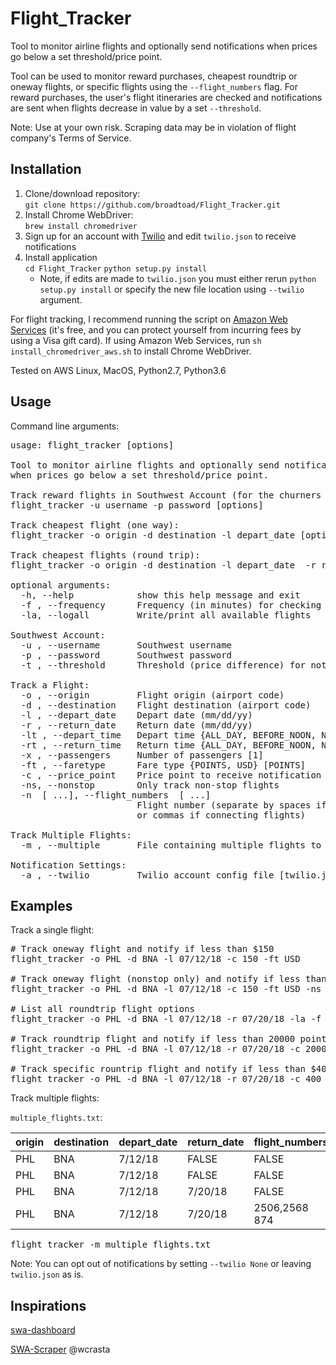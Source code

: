 # Flight_Tracker
Tool to monitor airline flights and optionally send notifications when prices go below a set threshold/price point.

Tool can be used to monitor reward purchases, cheapest roundtrip or oneway flights, or specific flights using the `--flight_numbers` flag.
For reward purchases, the user's flight itineraries are checked and notifications are sent when flights decrease in value by a set `--threshold`.

Note: Use at your own risk. Scraping data may be in violation of flight company's Terms of Service.


## Installation
1. Clone/download repository:<br>
`git clone https://github.com/broadtoad/Flight_Tracker.git`
2. Install Chrome WebDriver:<br>
`brew install chromedriver`
3. Sign up for an account with [Twilio](https://www.twilio.com/) and edit `twilio.json` to receive notifications
4. Install application<br>
`cd Flight_Tracker` `python setup.py install`
    * Note, if edits are made to `twilio.json` you must either rerun `python setup.py install` or specify the new file location using `--twilio` argument.

For flight tracking, I recommend running the script on [Amazon Web Services](https://aws.amazon.com/free/) (it's free, and you can protect yourself from incurring fees by using a Visa gift card). If using Amazon Web Services, run `sh install_chromedriver_aws.sh` to install Chrome WebDriver.

Tested on AWS Linux, MacOS, Python2.7, Python3.6


## Usage
Command line arguments:
<pre>
usage: flight_tracker [options]

Tool to monitor airline flights and optionally send notifications
when prices go below a set threshold/price point.

Track reward flights in Southwest Account (for the churners out there):
flight_tracker -u username -p password [options]

Track cheapest flight (one way):
flight_tracker -o origin -d destination -l depart_date [options]

Track cheapest flights (round trip):
flight_tracker -o origin -d destination -l depart_date  -r return_date [options]

optional arguments:
  -h, --help            show this help message and exit
  -f , --frequency      Frequency (in minutes) for checking flights [180]
  -la, --logall         Write/print all available flights

Southwest Account:
  -u , --username       Southwest username
  -p , --password       Southwest password
  -t , --threshold      Threshold (price difference) for notification [1000]

Track a Flight:
  -o , --origin         Flight origin (airport code)
  -d , --destination    Flight destination (airport code)
  -l , --depart_date    Depart date (mm/dd/yy)
  -r , --return_date    Return date (mm/dd/yy)
  -lt , --depart_time   Depart time {ALL_DAY, BEFORE_NOON, NOON_TO_SIX, AFTER_SIX} [ALL_DAY]
  -rt , --return_time   Return time {ALL_DAY, BEFORE_NOON, NOON_TO_SIX, AFTER_SIX} [ALL_DAY]
  -x , --passengers     Number of passengers [1]
  -ft , --faretype      Fare type {POINTS, USD} [POINTS]
  -c , --price_point    Price point to receive notification [1]
  -ns, --nonstop        Only track non-stop flights
  -n  [ ...], --flight_numbers  [ ...]
                        Flight number (separate by spaces if separate flights,
                        or commas if connecting flights)

Track Multiple Flights:
  -m , --multiple       File containing multiple flights to track (header must contain argument names)

Notification Settings:
  -a , --twilio         Twilio account config file [twilio.json]
</pre>

## Examples
Track a single flight:
<pre>
# Track oneway flight and notify if less than $150
flight_tracker -o PHL -d BNA -l 07/12/18 -c 150 -ft USD

# Track oneway flight (nonstop only) and notify if less than $150
flight_tracker -o PHL -d BNA -l 07/12/18 -c 150 -ft USD -ns

# List all roundtrip flight options
flight_tracker -o PHL -d BNA -l 07/12/18 -r 07/20/18 -la -f 0

# Track roundtrip flight and notify if less than 20000 points
flight_tracker -o PHL -d BNA -l 07/12/18 -r 07/20/18 -c 20000

# Track specific rountrip flight and notify if less than $400
flight_tracker -o PHL -d BNA -l 07/12/18 -r 07/20/18 -c 400 -n 2506,2568 874 -ft USD
</pre>
Track multiple flights:

`multiple_flights.txt`:


| origin | destination | depart_date | return_date | flight_numbers | nonstop | faretype | price_point |
|--------|-------------|-------------|-------------|----------------|---------|----------|-------------|
| PHL    | BNA         | 7/12/18     | FALSE       | FALSE          | FALSE   | USD      | 150         |
| PHL    | BNA         | 7/12/18     | FALSE       | FALSE          | TRUE    | USD      | 150         |
| PHL    | BNA         | 7/12/18     | 7/20/18     | FALSE          | FALSE   | POINTS   | 20000       |
| PHL    | BNA         | 7/12/18     | 7/20/18     | 2506,2568 874  | FALSE   | USD      | 400         |

<pre>
flight_tracker -m multiple_flights.txt
</pre>
Note: You can opt out of notifications by setting `--twilio None` or leaving `twilio.json` as is.

## Inspirations
[swa-dashboard](https://github.com/gilby125/swa-dashboard)

[SWA-Scraper](https://github.com/wcrasta/SWA-Scraper) @wcrasta
